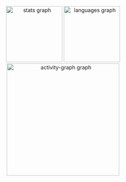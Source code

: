 <div align="center">
  <img src="https://github-readme-stats.vercel.app/api?username=therappha&hide_title=false&hide_rank=false&show_icons=true&include_all_commits=true&count_private=true&disable_animations=false&theme=gruvbox&locale=en&hide_border=true&order=1" height="150" alt="stats graph"  />
  <img src="https://github-readme-stats.vercel.app/api/top-langs?username=therappha&locale=en&hide_title=false&layout=compact&card_width=320&langs_count=5&theme=gruvbox&hide_border=true&order=2" height="150" alt="languages graph"  />
  <img src="https://github-readme-activity-graph.vercel.app/graph?username=therappha&radius=16&theme=gruvbox&area=true&order=5&hide_border=true&hide_title=false" height="300" alt="activity-graph graph"  />
</div>

###
